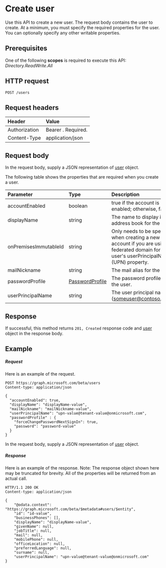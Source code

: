 # Create user

Use this API to create a new user.
The request body contains the user to create. At a minimum, you must specify the required properties for the user. You can optionally specify any other writable properties.
## Prerequisites
One of the following **scopes** is required to execute this API:
*Directory.ReadWrite.All*
## HTTP request
<!-- { "blockType": "ignored" } -->
```http
POST /users
```
## Request headers
| Header       | Value |
|:---------------|:--------|
| Authorization  | Bearer <token>. Required.  |
| Content-Type  | application/json  |

## Request body
In the request body, supply a JSON representation of [user](../resources/user.md) object.

The following table shows the properties that are required when you create a user.

| Parameter | Type | Description|
|:---------------|:--------|:----------|
|accountEnabled |boolean |true if the account is enabled; otherwise, false.|
|displayName |string |The name to display in the address book for the user.|
|onPremisesImmutableId |string |Only needs to be specified when creating a new user account if you are using a federated domain for the user's userPrincipalName (UPN) property.|
|mailNickname |string |The mail alias for the user.|
|passwordProfile|[PasswordProfile](../resources/passwordprofile.md) |The password profile for the user.|
|userPrincipalName |string |The user principal name (someuser@contoso.com).|

## Response
If successful, this method returns `201, Created` response code and [user](../resources/user.md) object in the response body.

## Example
##### Request
Here is an example of the request.
<!-- {
  "blockType": "request",
  "name": "create_user_from_users"
}-->
```http
POST https://graph.microsoft.com/beta/users
Content-type: application/json

{
  "accountEnabled": true,
  "displayName": "displayName-value",
  "mailNickname": "mailNickname-value",
  "userPrincipalName": "upn-value@tenant-value@onmicrosoft.com",
  "passwordProfile" : {
    "forceChangePasswordNextSignIn": true,
    "password": "password-value"
  }
}
```
In the request body, supply a JSON representation of [user](../resources/user.md) object.
##### Response
Here is an example of the response. Note: The response object shown here may be truncated for brevity. All of the properties will be returned from an actual call.
<!-- {
  "blockType": "response",
  "truncated": true,
  "@odata.type": "microsoft.graph.user"
} -->
```http
HTTP/1.1 200 OK
Content-type: application/json

{
    "@odata.context": "https://graph.microsoft.com/beta/$metadata#users/$entity",
    "id": "id-value",
    "businessPhones": [],
    "displayName": "displayName-value",
    "givenName": null,
    "jobTitle": null,
    "mail": null,
    "mobilePhone": null,
    "officeLocation": null,
    "preferredLanguage": null,
    "surname": null,
    "userPrincipalName": "upn-value@tenant-value@onmicrosoft.com"
}
```

<!-- uuid: 8fcb5dbc-d5aa-4681-8e31-b001d5168d79
2015-10-25 14:57:30 UTC -->
<!-- {
  "type": "#page.annotation",
  "description": "Create User",
  "keywords": "",
  "section": "documentation",
  "tocPath": ""
}-->
